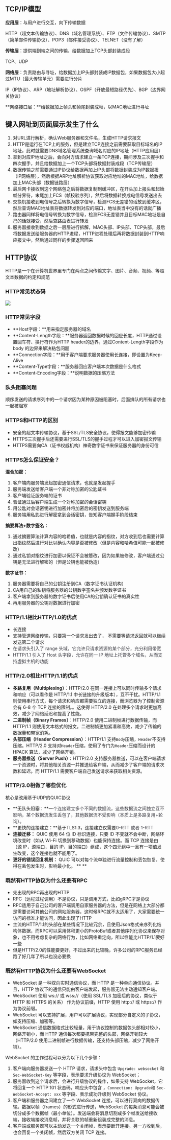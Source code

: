 ## TCP/IP模型
**应用层**：与用户进行交互，向下传输数据

HTTP（超文本传输协议）、DNS（域名管理系统）、FTP（文件传输协议）、SMTP（简单邮件传输协议）、POP3（邮件接受协议）、TELNET（没有了解）

**传输层**：提供端到端之间的传输，给数据加上TCP头部封装成段

TCP、UDP

**网络层**：负责路由与寻址，给数据加上IP头部封装成IP数据包，如果数据包大小超过MTU（最大传输单元）需要进行分片

IP（IP协议）、ARP（地址解析协议）、OSPF（开放最短路径优先）、BGP（边界网关协议）

**网络接口层：**给数据加上帧头和帧尾封装成帧，以MAC地址进行寻址



## 键入网址到页面展示发生了什么
1. 对URL进行解析，确认Web服务器和文件名，生成HTTP请求报文
2. HTTP是运行在TCP上的服务，但是建立TCP连接之前需要获取目标域名的IP地址，此时就需要DNS域名管理系统查询域名对应的IP地址（HTTP应用层）
3. 拿到对应IP地址之后，会向对方请求建立一条TCP连接，期间涉及三次握手和四次握手，并且给数据加上一个TCP头部将数据封装成段（TCP传输层）
4. 数据传输之前需要通过IP协议给数据再加上IP头部将数据封装成为IP数据报（IP网络层），然后根据ARP地址解析协议获取对应地址的MAC地址，给数据加上MAC头部（数据链路层）
5. 最后网卡接收到这个网络包之后将数据复制到缓冲区，在开头加上报头和起始帧分界符，末尾加上FCS（帧校验序列），然后将数据转换成电信号发送出去
6. 交换机接收到电信号之后转换为数字信号，检测FCS无差错的话放到缓冲区，然后查询MAC地址表将数据转发到对应的端口，地址表当中没有的话就广播
7. 路由器同样将电信号转换为数字信号，检测FCS无差错并且目标MAC地址是自己的话就接受，然后查路由表进行转发
8. 服务器接收到数据之后一层层进行拆解，MAC头部、IP头部、TCP头部，最后将数据发送给服务器的HTTP进程，HTTP进程处理后再将数据封装到HTTP响应报文中，然后通过同样的步骤返回回来



## HTTP协议
HTTP是一个在计算机世界里专门在两点之间传输文字、图片、音频、视频、等超文本数据的约定和规范

### HTTP常见状态码
![](https://cdn.nlark.com/yuque/0/2024/png/39185937/1735467641997-6111a87c-3097-4c1d-8ab7-0080d83301f3.png)

### HTTP常见字段
+ **Host字段：**用来指定服务器的域名
+ **Content-Length字段：**服务器返回数据时候的回应长度，HTTP通过设置回车符、换行符作为HTTP header的边界，通过Content-Length字段作为body 的边界来解决粘包问题
+ **Connection字段：**用于客户端要求服务器使用长连接，即设置为Keep-Alive
+ **Content-Type字段：**服务器回应客户端本次数据是什么格式
+ **Content-Encoding字段：**说明数据的压缩方法

### 队头阻塞问题
顺序发送的请求序列中的一个请求因为某种原因被阻塞时，后面排队的所有请求也一起被阻塞

### HTTPS和HTTP的区别
+ 安全的超文本传输协议，基于SSL/TLS安全协议，使得报文能够加密传输
+ HTTPS三次握手后还需要进行SSL/TLS的握手过程才可以进入加密报文传输
+ HTTPS需要向CA（证书权威机构）神奇数字证书来保证服务器的身份可信

### HTTPS怎么保证安全？
**混合加密：**

1. 客户端向服务端发起加密通信请求，也就是发起握手
2. 服务端发送给客户端一个非对称加密的公匙证书
3. 客户端验证服务端的证书
4. 验证通过后客户端生成一个对称加密的会话密钥
5. 用公匙对会话密钥进行加密并将加密后的密钥发送到服务端
6. 服务端用私匙进行解密拿到会话密钥，告知客户端握手阶段结束

**摘要算法+数字签名：**

1. 通过摘要算法计算内容的哈希值，也就是内容的指纹，对方收到后也需要计算出指纹然后进行对比以确认内容是否被修改（但是内容和哈希值可能一起被修改）
2. 通过私钥对指纹进行加密以保证不会被篡改，因为如果被修改，客户端通过公钥是无法进行解密的（但是公钥也能被伪造）

**数字证书：**

1. 服务器需要将自己的公钥注册到CA（数字证书认证机构）
2. CA用自己的私钥将服务器的公钥数字签名并颁发数字证书
3. 客户端拿到服务器的数字证书后使用CA的公钥确认证书的真实性
4. 再用服务器的公钥对数据进行加密



### HTTP/1.1相比HTTP/1.0的优点
+ 长连接
+ 支持管道网络传输，只要第一个请求发出去了， 不需要等请求返回就可以继续发送第二个请求
+ <font style="color:rgb(60, 60, 67);">在请求头引入了 range 头域，它允许只请求资源的某个部分，充分利用带宽</font>
+ <font style="color:rgb(60, 60, 67);">HTTP/1.1 引入了 Host 头字段，允许在同一 IP 地址上托管多个域名，从而支持虚拟主机的功能</font>

### HTTP/2.0相比HTTP/1.1的优点
+ **多路复用（Multiplexing）**：HTTP/2.0 在同一连接上可以同时传输多个请求和响应（可以看作是 HTTP/1.1 中长链接的升级版本），互不干扰。HTTP/1.1 则使用串行方式，每个请求和响应都需要独立的连接，而浏览器为了控制资源会有 6-8 个 TCP 连接的限制。。这使得 HTTP/2.0 在处理多个请求时更加高效，减少了网络延迟和提高了性能。
+ **二进制帧（Binary Frames）**：HTTP/2.0 使用二进制帧进行数据传输，而 HTTP/1.1 则使用文本格式的报文。二进制帧更加紧凑和高效，减少了传输的数据量和带宽消耗。
+ **头部压缩（Header Compression）**：HTTP/1.1 支持`Body`压缩，`Header`不支持压缩。HTTP/2.0 支持对`Header`压缩，使用了专门为`Header`压缩而设计的 HPACK 算法，减少了网络开销。
+ **服务器推送（Server Push）**：HTTP/2.0 支持服务器推送，可以在客户端请求一个资源时，将其他相关资源一并推送给客户端，从而减少了客户端的请求次数和延迟。而 HTTP/1.1 需要客户端自己发送请求来获取相关资源。

### HTTP/3.0相做了哪些优化
核心是改用基于UDP的QUIC协议

+ **无队头阻塞：**一<font style="color:rgb(60, 60, 67);">个连接建立多个不同的数据流，这些数据流之间独立互不影响，某个数据流发生丢包了，其他数据流不受影响（本质上是多路复用+轮询）。</font>
+ **更快的连接建立：**基于TLS1.3，连接建立仅需要<font style="color:rgb(60, 60, 67);">0-RTT 或者 1-RTT</font>
+ **连接迁移：** QUIC 使用 64 位 ID 标识连接，只要 ID 不变就不会中断，网络环境改变时（如从 Wi-Fi 切换到移动数据）也能保持连接。而 TCP 连接是由（源 IP，源端口，目的 IP，目的端口）组成，这个四元组中一旦有一项值发生改变，这个连接也就不能用了。
+ **更好的错误回复机制：** QUIC 可以对每个流单独进行流量控制和丢包恢复，使得在丢包发生时，影响最小化。 ** **

### 既然有HTTP协议为什么还要有RPC
+ 先出现的RPC再出现的HTTP
+ RPC（远程过程调用）不是协议，只是调用方式，比如gRPC才是协议
+ RPC适用于自己公司的客户端调用自家服务器的方法，但是在网络上大部分都是需要访问其他公司的网站服务器，这时候RPC就不太适用了，大家需要统一访问的标准才能访问，因此出现了HTTP
+ 主流的HTTP/1.1的头部在某些情况下比较冗余，且使用Json格式来序列化结构体数据，而RPC可以采用体积更小的ProtoBuf或者其他序列化协议来保存对象，也不用考虑复杂的网络行为，比如网络重定向，所以性能比HTTP/1.1要好一些
+ 但是HTTP/2.0的性能要更好，不过出来的比较晚，许多公司的RPC服务已经跑了好几年了所以也没必要换

### 既然有HTTP协议为什么还要有WebSocket
+ WebSocket 是一种双向实时通信协议，而 HTTP 是一种单向通信协议。并且，HTTP 协议下的通信只能由客户端发起，服务器无法主动通知客户端。
+ WebSocket 使用 ws:// 或 wss://（使用 SSL/TLS 加密后的协议，类似于 HTTP 和 HTTPS 的关系） 作为协议前缀，HTTP 使用 http:// 或 https:// 作为协议前缀。
+ WebSocket 可以支持扩展，用户可以扩展协议，实现部分自定义的子协议，如支持压缩、加密等。
+ WebSocket 通信数据格式比较轻量，用于协议控制的数据包头部相对较小，网络开销小，而 HTTP 通信每次都要携带完整的头部，网络开销较大（HTTP/2.0 使用二进制帧进行数据传输，还支持头部压缩，减少了网络开销）。

WebSocket 的工作过程可以分为以下几个步骤：

1. 客户端向服务器发送一个 HTTP 请求，请求头中包含 `Upgrade: websocket` 和 `Sec-WebSocket-Key` 等字段，表示要求升级协议为 WebSocket；
2. 服务器收到这个请求后，会进行升级协议的操作，如果支持 WebSocket，它将回复一个 HTTP 101 状态码，响应头中包含 ，`Connection: Upgrade`和 `Sec-WebSocket-Accept: xxx` 等字段、表示成功升级到 WebSocket 协议。
3. 客户端和服务器之间建立了一个 WebSocket 连接，可以进行双向的数据传输。数据以帧（frames）的形式进行传送，WebSocket 的每条消息可能会被切分成多个数据帧（最小单位）。发送端会将消息切割成多个帧发送给接收端，接收端接收消息帧，并将关联的帧重新组装成完整的消息。
4. 客户端或服务器可以主动发送一个关闭帧，表示要断开连接。另一方收到后，也会回复一个关闭帧，然后双方关闭 TCP 连接。


